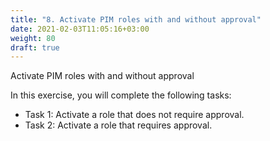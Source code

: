 ```yaml
---
title: "8. Activate PIM roles with and without approval"
date: 2021-02-03T11:05:16+03:00
weight: 80
draft: true
---
```


Activate PIM roles with and without approval

In this exercise, you will complete the following tasks:

- Task 1: Activate a role that does not require approval. 
- Task 2: Activate a role that requires approval. 
